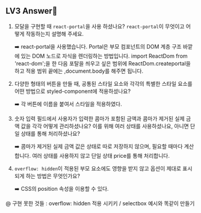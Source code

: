 LV3 Answer📄
-

1. 모달을 구현할 때 `react-portal`을 사용 하셨나요? `react-portal`이 무엇이고 어떻게 작동하는지 설명해 주세요.

    ➡️ react-portal을 사용했습니다. Portal은 부모 컴포넌트의 DOM 계층 구조 바깥에 있는 DOM 노드로 자식을 렌더링하는 방법입니다. import ReactDom from 'react-dom';을 한 다음 포탈을 씌우고 싶은 범위에 ReactDom.createportal을 하고 적용 범위 끝에는 ,document.body를 해주면 됩니다.
  
  
2. 다양한 형태의 버튼을 만들 때, 공통된 스타일 요소와 각각의 특별한 스타일 요소를 어떤 방법으로 styled-component에 적용하셨나요?

   ➡️ 각 버튼에 이름을 붙여서 스타일을 적용하였다.

3. 숫자 입력 필드에서 사용자가 입력한 콤마가 포함된 금액과 콤마가 제거된 실제 금액 값을 각각 어떻게 관리하셨나요? 이를 위해 여러 상태를 사용하셨나요, 아니면 단일 상태를 통해 처리하셨나요?

   ➡️ 콤마가 제거된 실제 금액 값은 상태로 따로 저장하지 않으며, 필요할 때마다 계산합니다. 여러 상태를 사용하지 않고 단일 상태 price를 통해 처리합니다.

4. `overflow: hidden`이 적용된 부모 요소에도 영향을 받지 않고 옵션이 제대로 표시되게 하는 방법은 무엇인가요?

   ➡️ CSS의 position 속성을 이용할 수 있다.


@ 구현 못한 것들 :  overflow: hidden 적용 시키키 / selectbox 예시와 똑같이 만들기 


